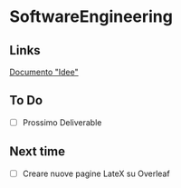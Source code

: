 
# SoftwareEngineering

## Links
[Documento "Idee"](https://docs.google.com/document/d/1m42KyGt-J5MM8goCJWPM5KvNqKv4sumKCRWranK6XfY/edit?tab=t.0)

## To Do
- [ ] Prossimo Deliverable
## Next time  
- [ ] Creare nuove pagine LateX su Overleaf
